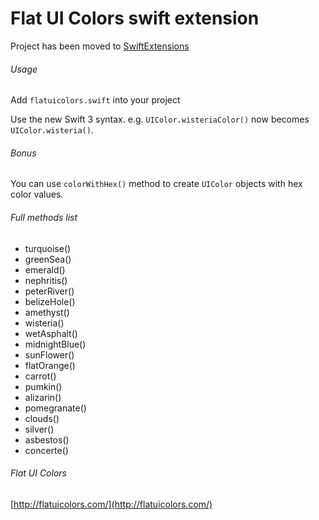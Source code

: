 # Flat UI Colors swift extension

Project has been moved to [SwiftExtensions](https://github.com/avdyushin/SwiftExtensions)

###### Usage

Add `flatuicolors.swift` into your project

Use the new Swift 3 syntax.
e.g. `UIColor.wisteriaColor()` now becomes `UIColor.wisteria()`.

###### Bonus

You can use `colorWithHex()` method to create `UIColor` objects with hex color values.

###### Full methods list

* turquoise()   
* greenSea()    
* emerald()     
* nephritis()   
* peterRiver()  
* belizeHole()  
* amethyst()    
* wisteria()    
* wetAsphalt()  
* midnightBlue()
* sunFlower()   
* flatOrange()      
* carrot()      
* pumkin()      
* alizarin()    
* pomegranate()
* clouds()      
* silver()      
* asbestos()    
* concerte()    

###### Flat UI Colors
[http://flatuicolors.com/](http://flatuicolors.com/)
